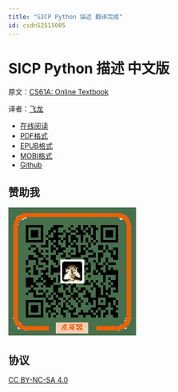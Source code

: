 ```yaml
---
title: "SICP Python 描述 翻译完成"
id: csdn52515005
---
```


# [](#sicp-python-描述-中文版)SICP Python 描述 中文版

原文：[CS61A: Online Textbook](http://www-inst.eecs.berkeley.edu/%7Ecs61a/sp12/book/)

译者：[飞龙](https://github.com/wizardforcel)

*   [在线阅读](https://www.gitbook.com/book/wizardforcel/sicp-py/details)
*   [PDF格式](https://www.gitbook.com/download/pdf/book/wizardforcel/sicp-py)
*   [EPUB格式](https://www.gitbook.com/download/epub/book/wizardforcel/sicp-py)
*   [MOBI格式](https://www.gitbook.com/download/mobi/book/wizardforcel/sicp-py)
*   [Github](https://github.com/wizardforcel/sicp-py-zh)

## [](#赞助我)赞助我

![](../img/54dca3f7810eb80972263f638577c1f8.png)

## [](#协议)协议

[CC BY-NC-SA 4.0](http://creativecommons.org/licenses/by-nc-sa/4.0/)